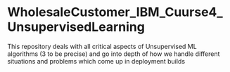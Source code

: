 # WholesaleCustomer_IBM_Cuurse4_UnsupervisedLearning
This repository deals with all critical aspects of Unsupervised ML algorithms (3 to be precise) and go into depth of how we handle different situations and problems which come up in deployment builds 
